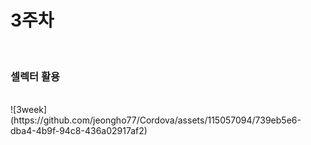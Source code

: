 # 3주차 
<br>
<H3>셀렉터 활용</H3>
<br>
![3week](https://github.com/jeongho77/Cordova/assets/115057094/739eb5e6-dba4-4b9f-94c8-436a02917af2)
